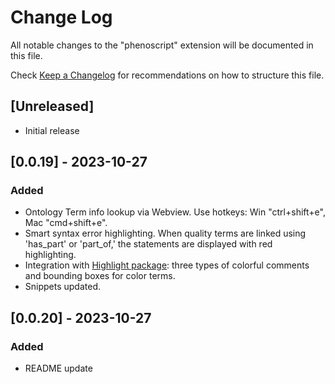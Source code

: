 # Change Log

All notable changes to the "phenoscript" extension will be documented in this file.

Check [Keep a Changelog](http://keepachangelog.com/) for recommendations on how to structure this file.

## [Unreleased]

- Initial release



## [0.0.19] - 2023-10-27

### Added

- Ontology Term info lookup via Webview. Use hotkeys: Win "ctrl+shift+e", Mac "cmd+shift+e".
- Smart syntax error highlighting. When quality terms are linked using 'has_part' or 'part_of,' the statements are displayed with red highlighting.
- Integration with [Highlight package](https://marketplace.visualstudio.com/items?itemName=fabiospampinato.vscode-highlight): three types of colorful comments and bounding boxes for color terms. 
- Snippets updated.


## [0.0.20] - 2023-10-27

### Added

- README update